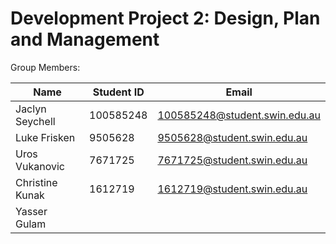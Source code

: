 # Development Project 2: Design, Plan and Management

Group Members:

| Name            | Student ID | Email                       |
| --------------- | ---------- | --------------------------- |
| Jaclyn Seychell | 100585248  |100585248@student.swin.edu.au|
| Luke Frisken    | 9505628    | 9505628@student.swin.edu.au |
| Uros Vukanovic  | 7671725    | 7671725@student.swin.edu.au |
| Christine Kunak | 1612719    |1612719@student.swin.edu.au  |
| Yasser Gulam    |            |                             |